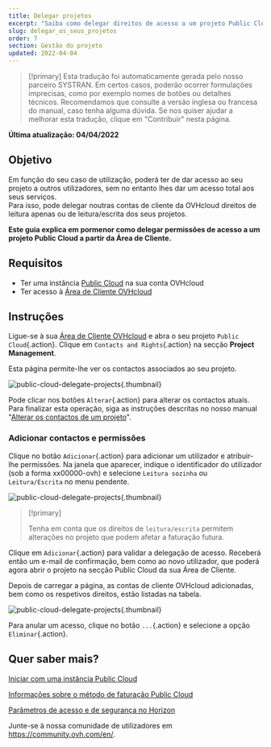 ```yaml
---
title: Delegar projetos
excerpt: "Saiba como delegar direitos de acesso a um projeto Public Cloud noutras contas da OVHcloud"
slug: delegar_os_seus_projetos
order: 7
section: Gestão do projeto
updated: 2022-04-04
---
```


> [!primary]
> Esta tradução foi automaticamente gerada pelo nosso parceiro SYSTRAN. Em certos casos, poderão ocorrer formulações imprecisas, como por exemplo nomes de botões ou detalhes técnicos. Recomendamos que consulte a versão inglesa ou francesa do manual, caso tenha alguma dúvida. Se nos quiser ajudar a melhorar esta tradução, clique em "Contribuir" nesta página.
>

**Última atualização: 04/04/2022**

## Objetivo

Em função do seu caso de utilização, poderá ter de dar acesso ao seu projeto a outros utilizadores, sem no entanto lhes dar um acesso total aos seus serviços.<br>
Para isso, pode delegar noutras contas de cliente da OVHcloud direitos de leitura apenas ou de leitura/escrita dos seus projetos.

**Este guia explica em pormenor como delegar permissões de acesso a um projeto Public Cloud a partir da Área de Cliente.**

## Requisitos

- Ter uma instância [Public Cloud](https://www.ovhcloud.com/pt/public-cloud/) na sua conta OVHcloud
- Ter acesso à [Área de Cliente OVHcloud](https://www.ovh.com/auth/?action=gotomanager&from=https://www.ovh.pt/&ovhSubsidiary=pt)

## Instruções 

Ligue-se à sua [Área de Cliente OVHcloud](https://www.ovh.com/auth/?action=gotomanager&from=https://www.ovh.pt/&ovhSubsidiary=pt) e abra o seu projeto `Public Cloud`{.action}. Clique em `Contacts and Rights`{.action} na secção **Project Management**.

Esta página permite-lhe ver os contactos associados ao seu projeto.

![public-cloud-delegate-projects](images/delegatingproject01.png){.thumbnail}

Pode clicar nos botões `Alterar`{.action} para alterar os contactos atuais. Para finalizar esta operação, siga as instruções descritas no nosso manual "[Alterar os contactos de um projeto](../alterar_os_contactos_de_um_projeto/)".

### Adicionar contactos e permissões

Clique no botão `Adicionar`{.action} para adicionar um utilizador e atribuir-lhe permissões. Na janela que aparecer, indique o identificador do utilizador (sob a forma xx00000-ovh) e selecione `Leitura sozinha` ou `Leitura/Escrita` no menu pendente.

![public-cloud-delegate-projects](images/delegatingproject02.png){.thumbnail}

> [!primary]
>
> Tenha em conta que os direitos de `leitura/escrita` permitem alterações no projeto que podem afetar a faturação futura.
>
 
Clique em `Adicionar`{.action} para validar a delegação de acesso. Receberá então um e-mail de confirmação, bem como ao novo utilizador, que poderá agora abrir o projeto na secção Public Cloud da sua Área de Cliente.

Depois de carregar a página, as contas de cliente OVHcloud adicionadas, bem como os respetivos direitos, estão listadas na tabela.

![public-cloud-delegate-projects](images/delegatingproject03.png){.thumbnail}

Para anular um acesso, clique no botão `...`{.action} e selecione a opção `Eliminar`{.action}.

## Quer saber mais?

[Iniciar com uma instância Public Cloud](https://docs.ovh.com/pt/public-cloud/public-cloud-primeiros-passos/)

[Informações sobre o método de faturação Public Cloud](https://docs.ovh.com/pt/public-cloud/informacoes-sobre-o-metodo-de-faturacao-cloud/)

[Parâmetros de acesso e de segurança no Horizon](https://docs.ovh.com/pt/public-cloud/access_and_security_in_horizon/)

Junte-se à nossa comunidade de utilizadores em <https://community.ovh.com/en/>.